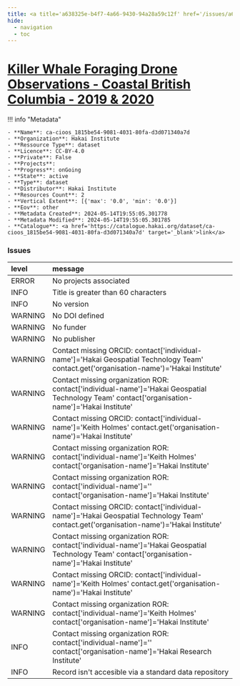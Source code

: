 ```yaml
---
title: <a title='a638325e-b4f7-4a66-9430-94a28a59c12f' href='/issues/a638325e-b4f7-4a66-9430-94a28a59c12f/' target='_blank'>Killer Whale Foraging Drone Observations - Coastal British Columbia - 2019 & 2020</a>
hide:
  - navigation
  - toc
---
```


# <a title='a638325e-b4f7-4a66-9430-94a28a59c12f' href='/issues/a638325e-b4f7-4a66-9430-94a28a59c12f/' target='_blank'>Killer Whale Foraging Drone Observations - Coastal British Columbia - 2019 & 2020</a>

<div id='map'></div>

!!! info "Metadata"
    
    - **Name**: ca-cioos_1815be54-9081-4031-80fa-d3d071340a7d 
    - **Organization**: Hakai Institute 
    - **Ressource Type**: dataset 
    - **Licence**: CC-BY-4.0 
    - **Private**: False 
    - **Projects**:  
    - **Progress**: onGoing 
    - **State**: active 
    - **Type**: dataset 
    - **Distributor**: Hakai Institute 
    - **Resources Count**: 2 
    - **Vertical Extent**: [{'max': '0.0', 'min': '0.0'}] 
    - **Eov**: other 
    - **Metadata Created**: 2024-05-14T19:55:05.301778 
    - **Metadata Modified**: 2024-05-14T19:55:05.301785 
    - **Catalogue**: <a href='https://catalogue.hakai.org/dataset/ca-cioos_1815be54-9081-4031-80fa-d3d071340a7d' target='_blank'>link</a> 

### Issues

| level   | message                                                                                                                                         |
|:--------|:------------------------------------------------------------------------------------------------------------------------------------------------|
| ERROR   | No projects associated                                                                                                                          |
| INFO    | Title is greater than 60 characters                                                                                                             |
| INFO    | No version                                                                                                                                      |
| WARNING | No DOI defined                                                                                                                                  |
| WARNING | No funder                                                                                                                                       |
| WARNING | No publisher                                                                                                                                    |
| WARNING | Contact missing ORCID: contact['individual-name']='Hakai Geospatial Technology Team' contact.get('organisation-name')='Hakai Institute'         |
| WARNING | Contact missing organization ROR:  contact['individual-name']='Hakai Geospatial Technology Team' contact['organisation-name']='Hakai Institute' |
| WARNING | Contact missing ORCID: contact['individual-name']='Keith Holmes' contact.get('organisation-name')='Hakai Institute'                             |
| WARNING | Contact missing organization ROR:  contact['individual-name']='Keith Holmes' contact['organisation-name']='Hakai Institute'                     |
| WARNING | Contact missing organization ROR:  contact['individual-name']='' contact['organisation-name']='Hakai Institute'                                 |
| WARNING | Contact missing ORCID: contact['individual-name']='Hakai Geospatial Technology Team' contact.get('organisation-name')='Hakai Institute'         |
| WARNING | Contact missing organization ROR:  contact['individual-name']='Hakai Geospatial Technology Team' contact['organisation-name']='Hakai Institute' |
| WARNING | Contact missing ORCID: contact['individual-name']='Keith Holmes' contact.get('organisation-name')='Hakai Institute'                             |
| WARNING | Contact missing organization ROR:  contact['individual-name']='Keith Holmes' contact['organisation-name']='Hakai Institute'                     |
| INFO    | Contact missing organization ROR:  contact['individual-name']='' contact['organisation-name']='Hakai Research Institute'                        |
| INFO    | Record isn't accesible via a standard data repository                                                                                           |

<script>
   document.addEventListener("DOMContentLoaded", function() {
    var map = L.map('map').setView([51.505, -125.09], 5);
    L.tileLayer('https://tile.openstreetmap.org/{z}/{x}/{y}.png', {
        maxZoom: 19,
        attribution: '&copy; <a href="http://www.openstreetmap.org/copyright">OpenStreetMap</a>'
    }).addTo(map);
    var geojsonFeature = {
        "type": "Feature",
        "properties": {
            "name" : "<a title='a638325e-b4f7-4a66-9430-94a28a59c12f' href='/issues/a638325e-b4f7-4a66-9430-94a28a59c12f/' target='_blank'>Killer Whale Foraging Drone Observations - Coastal British Columbia - 2019 & 2020</a>"
        },
        "geometry": {'type': 'Polygon', 'coordinates': [[[-128.79636634, 48.27416613], [-122.64402259, 48.27416613], [-122.64402259, 51.99005865], [-128.79636634, 51.99005865], [-128.79636634, 48.27416613]]]}
    }
    L.geoJSON(geojsonFeature).addTo(map);
   })
</script>